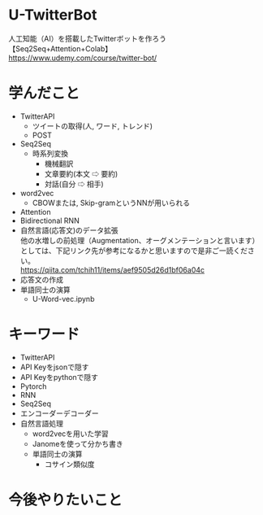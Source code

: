 # U-TwitterBot
人工知能（AI）を搭載したTwitterボットを作ろう【Seq2Seq+Attention+Colab】<br>
https://www.udemy.com/course/twitter-bot/

# 学んだこと
* TwitterAPI
  * ツイートの取得(人, ワード, トレンド)
  * POST
* Seq2Seq
  * 時系列変換
    * 機械翻訳
    * 文章要約(本文 ⇨ 要約)
    * 対話(自分 ⇨ 相手)
* word2vec
  * CBOWまたは, Skip-gramというNNが用いられる
* Attention
* Bidirectional RNN
* 自然言語(応答文)のデータ拡張 <br>
他の水増しの前処理（Augmentation、オーグメンテーションと言います）としては、下記リンク先が参考になるかと思いますので是非ご一読ください。<br>
https://qiita.com/tchih11/items/aef9505d26d1bf06a04c
* 応答文の作成
* 単語同士の演算
  * U-Word-vec.ipynb

# キーワード
* TwitterAPI
* API Keyをjsonで隠す
* API Keyをpythonで隠す
* Pytorch
* RNN
* Seq2Seq
* エンコーダーデコーダー
* 自然言語処理
  * word2vecを用いた学習
  * Janomeを使って分かち書き
  * 単語同士の演算
    * コサイン類似度

# 今後やりたいこと

